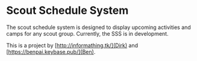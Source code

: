# Scout Schedule System
The scout schedule system is designed to display upcoming activities and camps for any scout group.
Currently, the SSS is in development.

This is a project by [http://informathing.tk/](Dirk) and [https://benpai.keybase.pub/](Ben).
